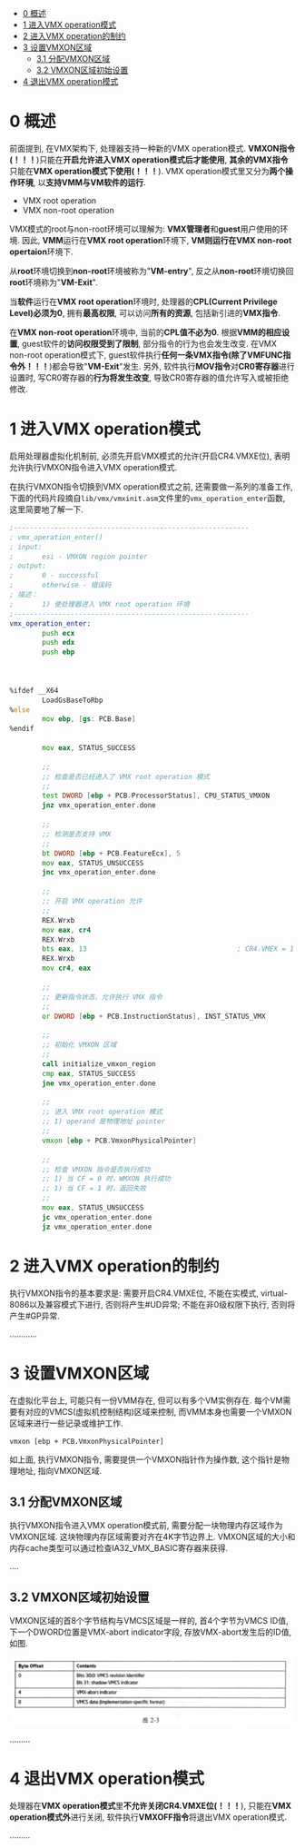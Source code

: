 
<!-- @import "[TOC]" {cmd="toc" depthFrom=1 depthTo=6 orderedList=false} -->

<!-- code_chunk_output -->

- [0 概述](#0-概述)
- [1 进入VMX operation模式](#1-进入vmx-operation模式)
- [2 进入VMX operation的制约](#2-进入vmx-operation的制约)
- [3 设置VMXON区域](#3-设置vmxon区域)
  - [3.1 分配VMXON区域](#31-分配vmxon区域)
  - [3.2 VMXON区域初始设置](#32-vmxon区域初始设置)
- [4 退出VMX operation模式](#4-退出vmx-operation模式)

<!-- /code_chunk_output -->

# 0 概述

前面提到, 在VMX架构下, 处理器支持一种新的VMX operation模式. **VMXON指令(！！！**)只能在**开启允许进入VMX operation模式后才能使用**, **其余的VMX指令**只能在**VMX operation模式下使用(！！！**). VMX operation模式里又分为**两个操作环境**, 以**支持VMM与VM软件的运行**.

- VMX root operation
- VMX non\-root operation

VMX模式的root与non\-root环境可以理解为: **VMX管理者**和**guest**用户使用的环境. 因此, **VMM**运行在**VMX root operation**环境下, **VM则运行在VMX non\-root opertaion**环境下.

从**root**环境切换到**non\-root**环境被称为"**VM\-entry**", 反之从**non\-root**环境切换回**root**环境称为"**VM\-Exit**". 

当**软件**运行在**VMX root operation**环境时, 处理器的**CPL(Current Privilege Level)必须为0**, 拥有**最高权限**, 可以访问**所有的资源**, 包括新引进的**VMX指令**.

在**VMX non\-root operation**环境中, 当前的**CPL值不必为0**. 根据**VMM的相应设置**, guest软件的**访问权限受到了限制**, 部分指令的行为也会发生改变. 在VMX non\-root operation模式下, guest软件执行**任何一条VMX指令(除了VMFUNC指令外！！！**)都会导致"**VM\-Exit**"发生. 另外, 软件执行**MOV指令**对**CR0寄存器**进行设置时, 写CR0寄存器的**行为将发生改变**, 导致CR0寄存器的值允许写入或被拒绝修改.

# 1 进入VMX operation模式

启用处理器虚拟化机制前, 必须先开启VMX模式的允许(开启CR4.VMXE位), 表明允许执行VMXON指令进入VMX operation模式.

在执行VMXON指令切换到VMX operation模式之前, 还需要做一系列的准备工作, 下面的代码片段摘自`lib/vmx/vmxinit.asm`文件里的`vmx_operation_enter`函数, 这里简要地了解一下.

```asm
;----------------------------------------------------------
; vmx_operation_enter()
; input:
;       esi - VMXON region pointer
; output:
;       0 - successful
;       otherwise - 错误码
; 描述：
;       1) 使处理器进入 VMX root operation 环境
;----------------------------------------------------------
vmx_operation_enter:
        push ecx
        push edx
        push ebp
        
                
        
%ifdef __X64        
        LoadGsBaseToRbp
%else
        mov ebp, [gs: PCB.Base]
%endif

        mov eax, STATUS_SUCCESS
        
        ;;
        ;; 检查是否已经进入了 VMX root operation 模式
        ;;
        test DWORD [ebp + PCB.ProcessorStatus], CPU_STATUS_VMXON
        jnz vmx_operation_enter.done

        ;;
        ;; 检测是否支持 VMX 
        ;;
        bt DWORD [ebp + PCB.FeatureEcx], 5
        mov eax, STATUS_UNSUCCESS
        jnc vmx_operation_enter.done        
        
        ;;
        ;; 开启 VMX operation 允许
        ;;
        REX.Wrxb
        mov eax, cr4
        REX.Wrxb
        bts eax, 13                                     ; CR4.VMEX = 1
        REX.Wrxb
        mov cr4, eax
        
        ;;
        ;; 更新指令状态，允许执行 VMX 指令
        ;;
        or DWORD [ebp + PCB.InstructionStatus], INST_STATUS_VMX
        
        ;;
        ;; 初始化 VMXON 区域
        ;;
        call initialize_vmxon_region
        cmp eax, STATUS_SUCCESS
        jne vmx_operation_enter.done

        ;;
        ;; 进入 VMX root operation 模式
        ;; 1) operand 是物理地址 pointer
        ;;
        vmxon [ebp + PCB.VmxonPhysicalPointer]

        ;;
        ;; 检查 VMXON 指令是否执行成功
        ;; 1) 当 CF = 0 时，WMXON 执行成功
        ;; 1) 当 CF = 1 时，返回失败
        ;;
        mov eax, STATUS_UNSUCCESS
        jc vmx_operation_enter.done
        jz vmx_operation_enter.done
```

# 2 进入VMX operation的制约

执行VMXON指令的基本要求是: 需要开启CR4.VMXE位, 不能在实模式, virtual\-8086以及兼容模式下进行, 否则将产生\#UD异常; 不能在非0级权限下执行, 否则将产生\#GP异常.

............

# 3 设置VMXON区域

在虚拟化平台上, 可能只有一份VMM存在, 但可以有多个VM实例存在. 每个VM需要有对应的VMCS(虚拟机控制结构)区域来控制, 而VMM本身也需要一个VMXON区域来进行一些记录或维护工作.

```assembly
vmxon [ebp + PCB.VmxonPhysicalPointer]
```

如上面, 执行VMXON指令, 需要提供一个VMXON指针作为操作数, 这个指针是物理地址, 指向VMXON区域.

## 3.1 分配VMXON区域

执行VMXON指令进入VMX operation模式前, 需要分配一块物理内存区域作为VMXON区域. 这块物理内存区域需要对齐在4K字节边界上. VMXON区域的大小和内存cache类型可以通过检查IA32\_VMX\_BASIC寄存器来获得.

....

## 3.2 VMXON区域初始设置

VMXON区域的首8个字节结构与VMCS区域是一样的, 首4个字节为VMCS ID值, 下一个DWORD位置是VMX\-abort indicator字段, 存放VMX\-abort发生后的ID值, 如图.

![config](./images/3.png)

.........

# 4 退出VMX operation模式

处理器在**VMX operation模式**里**不允许关闭CR4.VMXE位(！！！**), 只能在**VMX operation模式外**进行关闭, 软件执行**VMXOFF指令**将退出VMX operation模式.

.........
